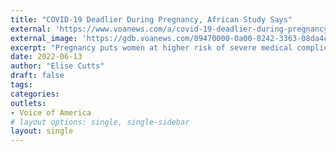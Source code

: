 ```yaml
---
title: "COVID-19 Deadlier During Pregnancy, African Study Says"
external: 'https://www.voanews.com/a/covid-19-deadlier-during-pregnancy-african-study-says/6614187.html'
external_image: 'https://gdb.voanews.com/09470000-0a00-0242-3363-08da4c56c86f_w1023_r1_s.jpg'
excerpt: "Pregnancy puts women at higher risk of severe medical complications or death from COVID-19, according to a new study of more than 1,300 women in sub-Saharan Africa."
date: 2022-06-13
author: "Elise Cutts"
draft: false
tags:
categories:
outlets:
- Voice of America
# layout options: single, single-sidebar
layout: single
---
```


